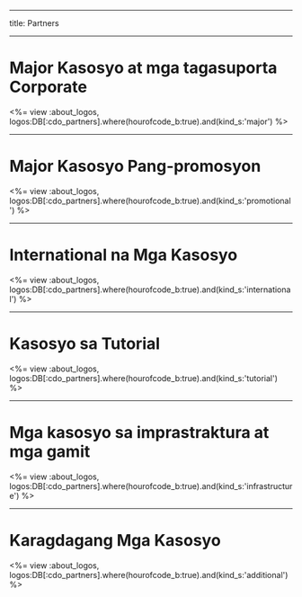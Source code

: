 * * *

title: Partners

* * *

# Major Kasosyo at mga tagasuporta Corporate

<%= view :about_logos, logos:DB[:cdo_partners].where(hourofcode_b:true).and(kind_s:'major') %>

* * *

# Major Kasosyo Pang-promosyon

<%= view :about_logos, logos:DB[:cdo_partners].where(hourofcode_b:true).and(kind_s:'promotional') %>

* * *

# International na Mga Kasosyo

<%= view :about_logos, logos:DB[:cdo_partners].where(hourofcode_b:true).and(kind_s:'international') %>

* * *

# Kasosyo sa Tutorial

<%= view :about_logos, logos:DB[:cdo_partners].where(hourofcode_b:true).and(kind_s:'tutorial') %>

* * *

# Mga kasosyo sa imprastraktura at mga gamit

<%= view :about_logos, logos:DB[:cdo_partners].where(hourofcode_b:true).and(kind_s:'infrastructure') %>

* * *

# Karagdagang Mga Kasosyo

<%= view :about_logos, logos:DB[:cdo_partners].where(hourofcode_b:true).and(kind_s:'additional') %>